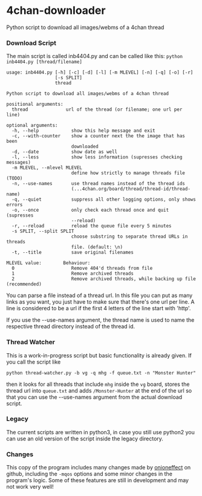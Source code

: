 4chan-downloader
================

Python script to download all images/webms of a 4chan thread

### Download Script ###

The main script is called inb4404.py and can be called like this: `python inb4404.py [thread/filename]`

```
usage: inb4404.py [-h] [-c] [-d] [-l] [-m MLEVEL] [-n] [-q] [-o] [-r]
                  [-s SPLIT]
                  thread

Python script to download all images/webms of a 4chan thread

positional arguments:
  thread              url of the thread (or filename; one url per line)

optional arguments:
  -h, --help            show this help message and exit
  -c, --with-counter    show a counter next the the image that has been
                        downloaded
  -d, --date            show date as well
  -l, --less            show less information (supresses checking messages)
  -m MLEVEL, --mlevel MLEVEL
                        define how strictly to manage threads file (TODO)
  -n, --use-names       use thread names instead of the thread ids
                        (...4chan.org/board/thread/thread-id/thread-name)
  -q, --quiet           suppress all other logging options, only shows errors
  -o, --once            only check each thread once and quit (supresses
                        --reload)
  -r, --reload          reload the queue file every 5 minutes
  -s SPLIT, --split SPLIT
                        choose substring to separate thread URLs in threads
                        file. (default: \n)
  -t, --title           save original filenames

MLEVEL value:        Behaviour:
  0                     Remove 404'd threads from file
  1                     Remove archived threads
  2                     Remove archived threads, while backing up file (recommended)
```

You can parse a file instead of a thread url. In this file you can put as many links as you want, you just have to make sure that there's one url per line. A line is considered to be a url if the first 4 letters of the line start with 'http'.

If you use the --use-names argument, the thread name is used to name the respective thread directory instead of the thread id.

### Thread Watcher ###

This is a work-in-progress script but basic functionality is already given. If you call the script like

`python thread-watcher.py -b vg -q mhg -f queue.txt -n "Monster Hunter"`

then it looks for all threads that include `mhg` inside the `vg` board, stores the thread url into `queue.txt` and adds `/Monster-Hunter` at the end of the url so that you can use the --use-names argument from the actual download script.

### Legacy ###

The current scripts are written in python3, in case you still use python2 you can use an old version of the script inside the legacy directory.

### Changes ###

This copy of the program includes many changes made by [onioneffect](https://github.com/onioneffect) on github, including the `-mqos` options and some minor changes in the program's logic. Some of these features are still in development and may not work very well!


